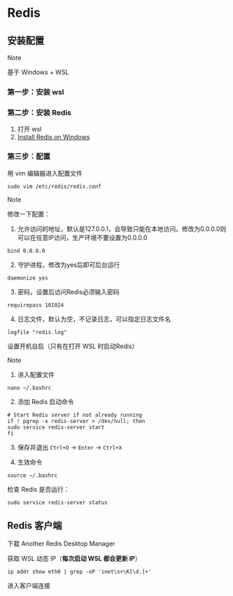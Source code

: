 # Redis
## 安装配置

>[!note]
> 基于 Windows + WSL

### 第一步：安装 wsl
### 第二步：安装 Redis  

1. 打开 wsl
2. [Install Redis on Windows](https://redis.io/docs/latest/operate/oss_and_stack/install/archive/install-redis/install-redis-on-windows/)
### 第三步：配置

用 vim 编辑器进入配置文件

```Shell
sudo vim /etc/redis/redis.conf
```

>[!note]
>修改一下配置：
>1. 允许访问的地址，默认是127.0.0.1，会导致只能在本地访问。修改为0.0.0.0则可以在任意IP访问，生产环境不要设置为0.0.0.0
>```properties
>bind 0.0.0.0
>```
>2. 守护进程，修改为yes后即可后台运行
>```properties
>daemonize yes 
>```
>3. 密码，设置后访问Redis必须输入密码
>```properties
>requirepass 101024
>```
>4. 日志文件，默认为空，不记录日志，可以指定日志文件名
>```properties
>logfile "redis.log"
>```

设置开机自启（只有在打开 WSL 时启动Redis）

>[!note]
>1. 进入配置文件
>```Shell
>nano ~/.bashrc
>```
>2. 添加 Redis 启动命令
>```Shell
># Start Redis server if not already running
>if ! pgrep -x redis-server > /dev/null; then
>sudo service redis-server start
>fi
>```
>3. 保存并退出
>`Ctrl+O` -> `Enter` -> `Ctrl+X`
>
>4. 生效命令
>```Shell
>source ~/.bashrc

检查 Redis 是否运行：

```Shell
sudo service redis-server status
```

## Redis 客户端

下载 Another Redis Desktop Manager

获取 WSL 动态 IP（**每次启动 WSL 都会更新 IP**）

```Shell
ip addr show eth0 | grep -oP 'inet\s+\K[\d.]+'
```

进入客户端连接
